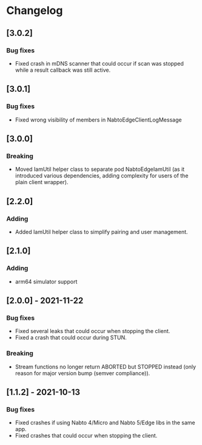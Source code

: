 # Changelog

## [3.0.2]

### Bug fixes

* Fixed crash in mDNS scanner that could occur if scan was stopped while a result callback was still active.

## [3.0.1]

### Bug fixes

* Fixed wrong visibility of members in NabtoEdgeClientLogMessage

## [3.0.0]

### Breaking

* Moved IamUtil helper class to separate pod NabtoEdgeIamUtil (as it introduced various dependencies, adding complexity for users of the plain client wrapper).

## [2.2.0]

### Adding

* Added IamUtil helper class to simplify pairing and user management.

## [2.1.0]

### Adding

* arm64 simulator support

## [2.0.0] - 2021-11-22

### Bug fixes
 * Fixed several leaks that could occur when stopping the client.
 * Fixed a crash that could occur during STUN.

### Breaking
 * Stream functions no longer return ABORTED but STOPPED instead (only reason for major version bump (semver compliance)).

## [1.1.2] - 2021-10-13

### Bug fixes
 * Fixed crashes if using Nabto 4/Micro and Nabto 5/Edge libs in the same app.
 * Fixed crashes that could occur when stopping the client.
